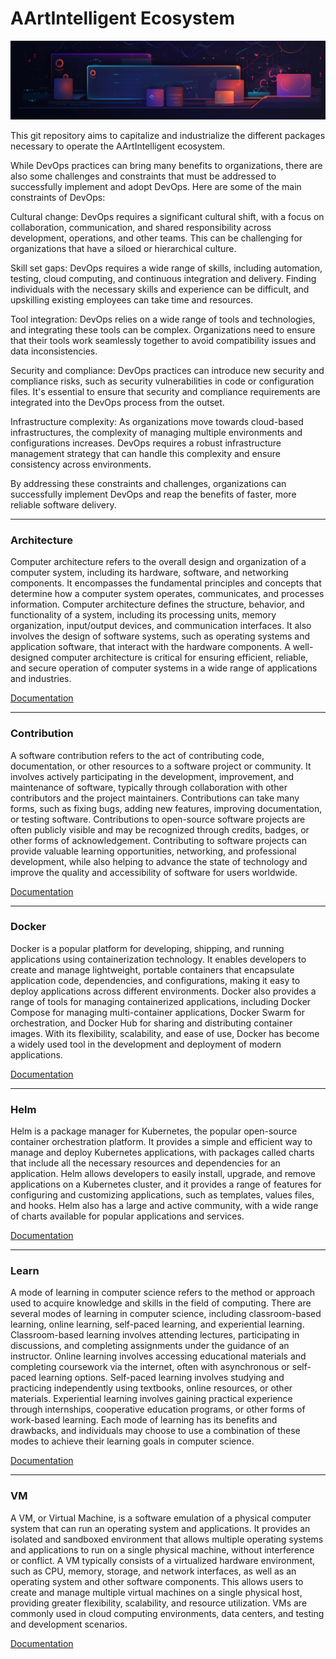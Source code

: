 # AArtIntelligent Ecosystem

![AArtIntelligent](icon.png)

This git repository aims to capitalize and industrialize the different packages necessary to operate the AArtIntelligent
ecosystem.


While DevOps practices can bring many benefits to organizations, there are also some challenges and constraints that
must be addressed to successfully implement and adopt DevOps. Here are some of the main constraints of DevOps:

Cultural change: DevOps requires a significant cultural shift, with a focus on collaboration, communication, and
shared responsibility across development, operations, and other teams. This can be challenging for organizations that
have a siloed or hierarchical culture.

Skill set gaps: DevOps requires a wide range of skills, including automation, testing, cloud computing, and
continuous integration and delivery. Finding individuals with the necessary skills and experience can be difficult,
and upskilling existing employees can take time and resources.

Tool integration: DevOps relies on a wide range of tools and technologies, and integrating these tools can be
complex. Organizations need to ensure that their tools work seamlessly together to avoid compatibility issues and
data inconsistencies.

Security and compliance: DevOps practices can introduce new security and compliance risks, such as security
vulnerabilities in code or configuration files. It's essential to ensure that security and compliance requirements
are integrated into the DevOps process from the outset.

Infrastructure complexity: As organizations move towards cloud-based infrastructures, the complexity of managing
multiple environments and configurations increases. DevOps requires a robust infrastructure management strategy that
can handle this complexity and ensure consistency across environments.

By addressing these constraints and challenges, organizations can successfully implement DevOps and reap the benefits of
faster, more reliable software delivery.

--- 

### Architecture

Computer architecture refers to the overall design and organization of a computer system, including its hardware,
software, and networking components. It encompasses the fundamental principles and concepts that determine how a
computer system operates, communicates, and processes information. Computer architecture defines the structure,
behavior, and functionality of a system, including its processing units, memory organization, input/output devices, and
communication interfaces. It also involves the design of software systems, such as operating systems and application
software, that interact with the hardware components. A well-designed computer architecture is critical for ensuring
efficient, reliable, and secure operation of computer systems in a wide range of applications and industries.

[Documentation](architecture)

--- 

### Contribution

A software contribution refers to the act of contributing code, documentation, or other resources to a software project
or community. It involves actively participating in the development, improvement, and maintenance of software, typically
through collaboration with other contributors and the project maintainers. Contributions can take many forms, such as
fixing bugs, adding new features, improving documentation, or testing software. Contributions to open-source software
projects are often publicly visible and may be recognized through credits, badges, or other forms of acknowledgement.
Contributing to software projects can provide valuable learning opportunities, networking, and professional development,
while also helping to advance the state of technology and improve the quality and accessibility of software for users
worldwide.

[Documentation](contribution)

--- 

### Docker

Docker is a popular platform for developing, shipping, and running applications using containerization technology. It
enables developers to create and manage lightweight, portable containers that encapsulate application code,
dependencies, and configurations, making it easy to deploy applications across different environments. Docker also
provides a range of tools for managing containerized applications, including Docker Compose for managing multi-container
applications, Docker Swarm for orchestration, and Docker Hub for sharing and distributing container images. With its
flexibility, scalability, and ease of use, Docker has become a widely used tool in the development and deployment of
modern applications.

[Documentation](docker)

--- 

### Helm

Helm is a package manager for Kubernetes, the popular open-source container orchestration platform. It provides a simple
and efficient way to manage and deploy Kubernetes applications, with packages called charts that include all the
necessary resources and dependencies for an application. Helm allows developers to easily install, upgrade, and remove
applications on a Kubernetes cluster, and it provides a range of features for configuring and customizing applications,
such as templates, values files, and hooks. Helm also has a large and active community, with a wide range of charts
available for popular applications and services.

[Documentation](helm)

--- 

### Learn

A mode of learning in computer science refers to the method or approach used to acquire knowledge and skills in the
field of computing. There are several modes of learning in computer science, including classroom-based learning, online
learning, self-paced learning, and experiential learning. Classroom-based learning involves attending lectures,
participating in discussions, and completing assignments under the guidance of an instructor. Online learning involves
accessing educational materials and completing coursework via the internet, often with asynchronous or self-paced
learning options. Self-paced learning involves studying and practicing independently using textbooks, online resources,
or other materials. Experiential learning involves gaining practical experience through internships, cooperative
education programs, or other forms of work-based learning. Each mode of learning has its benefits and drawbacks, and
individuals may choose to use a combination of these modes to achieve their learning goals in computer science.

[Documentation](learn)

--- 

### VM

A VM, or Virtual Machine, is a software emulation of a physical computer system that can run an operating system and
applications. It provides an isolated and sandboxed environment that allows multiple operating systems and applications
to run on a single physical machine, without interference or conflict. A VM typically consists of a virtualized hardware
environment, such as CPU, memory, storage, and network interfaces, as well as an operating system and other software
components. This allows users to create and manage multiple virtual machines on a single physical host, providing
greater flexibility, scalability, and resource utilization. VMs are commonly used in cloud computing environments, data
centers, and testing and development scenarios.

[Documentation](vm)

